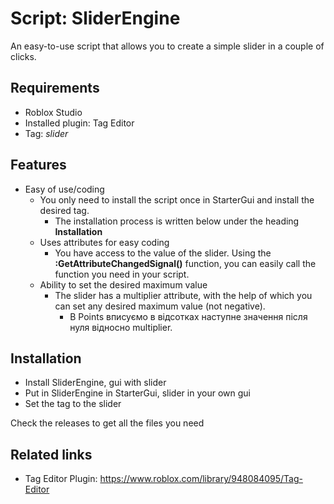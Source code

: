 # Script: SliderEngine

An easy-to-use script that allows you to create a simple slider in a couple of clicks.


## Requirements

- Roblox Studio
- Installed plugin: Tag Editor
- Tag: *slider*

## Features

* Easy of use/coding
  + You only need to install the script once in StarterGui and install the desired tag.
    - The installation process is written below under the heading **Installation**
  + Uses attributes for easy coding
    - You have access to the value of the slider. Using the **:GetAttributeChangedSignal()** function, you can easily call the function you need in your script.
  + Ability to set the desired maximum value
    - The slider has a multiplier attribute, with the help of which you can set any desired maximum value (not negative).
      - В Points вписуємо в відсотках наступне значення після нуля відносно multiplier.


## Installation
  - Install SliderEngine, gui with slider
  - Put in SliderEngine in StarterGui, slider in your own gui
  - Set the tag to the slider

Сheck the releases to get all the files you need

  
## Related links

- Tag Editor Plugin: https://www.roblox.com/library/948084095/Tag-Editor

